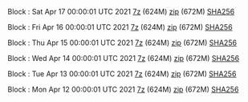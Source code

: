 Block : Sat Apr 17 00:00:01 UTC 2021 [7z](https://transfer.sh/14erkK/bootstrap.dat.20210417.7z) (624M) [zip](https://transfer.sh/rL9Mf/bootstrap.dat.20210417.zip) (672M) [SHA256](https://transfer.sh/vpl51/sha256.txt)

Block : Fri Apr 16 00:00:01 UTC 2021 [7z](https://transfer.sh/5huyo/bootstrap.dat.20210416.7z) (624M) [zip](https://transfer.sh/GRo7P/bootstrap.dat.20210416.zip) (672M) [SHA256](https://transfer.sh/7aY3k/sha256.txt)

Block : Thu Apr 15 00:00:01 UTC 2021 [7z](https://transfer.sh/z5eZf/bootstrap.dat.20210415.7z) (624M) [zip](https://transfer.sh/a0DSN/bootstrap.dat.20210415.zip) (672M) [SHA256](https://transfer.sh/VSA7B/sha256.txt)

Block : Wed Apr 14 00:00:01 UTC 2021 [7z](https://transfer.sh/YYn10/bootstrap.dat.20210414.7z) (624M) [zip](https://transfer.sh/nq8xI/bootstrap.dat.20210414.zip) (672M) [SHA256](https://transfer.sh/KmbDF/sha256.txt)

Block : Tue Apr 13 00:00:01 UTC 2021 [7z](https://transfer.sh/11SCL2/bootstrap.dat.20210413.7z) (624M) [zip](https://transfer.sh/ZHddQ/bootstrap.dat.20210413.zip) (672M) [SHA256](https://transfer.sh/CcZXO/sha256.txt)

Block : Mon Apr 12 00:00:01 UTC 2021 [7z](https://transfer.sh/p24At/bootstrap.dat.20210412.7z) (624M) [zip](https://transfer.sh/ZBitx/bootstrap.dat.20210412.zip) (672M) [SHA256](https://transfer.sh/59XYi/sha256.txt)
